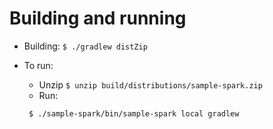 Building and running
====================

  * Building: `$ ./gradlew distZip`
  * To run:
    * Unzip `$ unzip build/distributions/sample-spark.zip`
    * Run: 

    ```
     $ ./sample-spark/bin/sample-spark local gradlew
    ```
